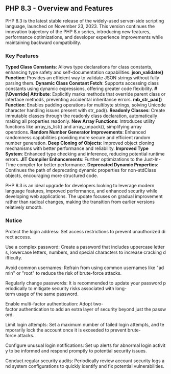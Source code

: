 ## PHP 8.3 - Overview and Features

PHP 8.3 is the latest stable release of the widely-used server-side scripting language, launched on November 23, 2023. This version continues the innovation trajectory of the PHP 8.x series, introducing new features, performance optimizations, and developer experience improvements while maintaining backward compatibility.

### Key Features

**Typed Class Constants**: Allows type declarations for class constants, enhancing type safety and self-documentation capabilities.
**json_validate() Function**: Provides an efficient way to validate JSON strings without fully parsing them.
**Dynamic Class Constant Fetch**: Supports accessing class constants using dynamic expressions, offering greater code flexibility.
**#[\Override] Attribute**: Explicitly marks methods that override parent class or interface methods, preventing accidental inheritance errors.
**mb_str_pad() Function**: Enables padding operations for multibyte strings, solving Unicode character handling issues present with str_pad().
**Readonly Classes**: Create immutable classes through the readonly class declaration, automatically making all properties readonly.
**New Array Functions**: Introduces utility functions like array_is_list() and array_unpack(), simplifying array operations.
**Random Number Generator Improvements**: Enhanced randomness capabilities providing more secure and efficient random number generation.
**Deep Cloning of Objects**: Improved object cloning mechanisms with better performance and reliability.
**Improved Type System**: Enhanced type checking and inference, reducing potential runtime errors.
**JIT Compiler Enhancements**: Further optimizations to the Just-In-Time compiler for better performance.
**Deprecated Dynamic Properties**: Continues the path of deprecating dynamic properties for non-stdClass objects, encouraging more structured code.

PHP 8.3 is an ideal upgrade for developers looking to leverage modern language features, improved performance, and enhanced security while developing web applications. The update focuses on gradual improvement rather than radical changes, making the transition from earlier versions relatively smooth.

### Notice

Protect the login address: Set access restrictions to prevent unauthorized direct access.
    
Use a complex password: Create a password that includes uppercase letters, lowercase letters, numbers, and special characters to increase cracking difficulty.
    
Avoid common usernames: Refrain from using common usernames like "admin" or "root" to reduce the risk of brute-force attacks.
    
Regularly change passwords: It is recommended to update your password periodically to mitigate security risks associated with long-term usage of the same password.
    
Enable multi-factor authentication: Adopt two-factor authentication to add an extra layer of security beyond just the password.
    
Limit login attempts: Set a maximum number of failed login attempts, and temporarily lock the account once it is exceeded to prevent brute-force attacks.
    
Configure unusual login notifications: Set up alerts for abnormal login activity to be informed and respond promptly to potential security issues.
    
Conduct regular security audits: Periodically review account security logs and system configurations to quickly identify and fix potential vulnerabilities.
        